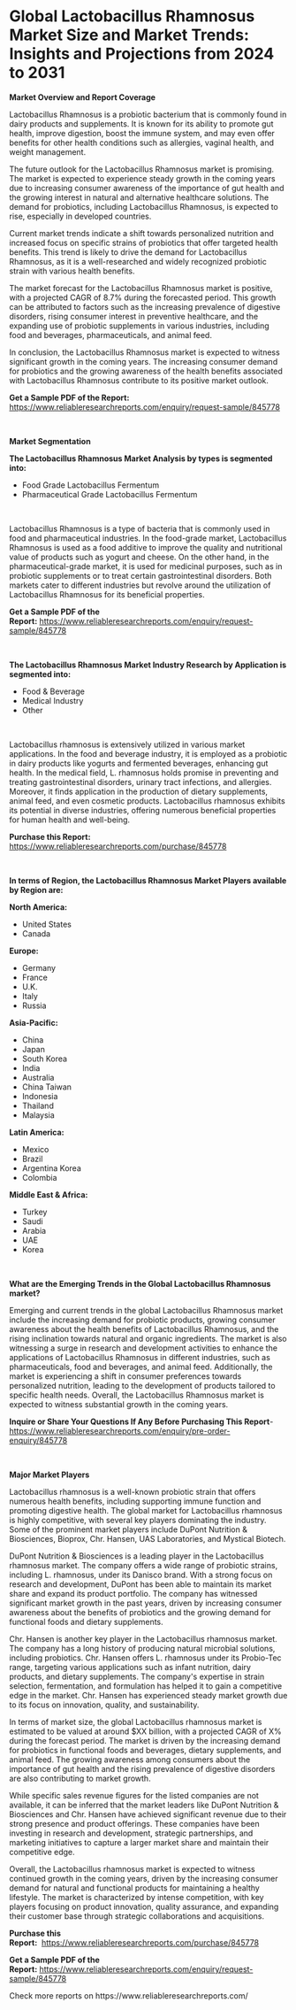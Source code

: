 <p><h1>Global Lactobacillus Rhamnosus Market Size and Market Trends: Insights and Projections from 2024 to 2031</h1></p><p><strong>Market Overview and Report Coverage</strong></p>
<p><p>Lactobacillus Rhamnosus is a probiotic bacterium that is commonly found in dairy products and supplements. It is known for its ability to promote gut health, improve digestion, boost the immune system, and may even offer benefits for other health conditions such as allergies, vaginal health, and weight management.</p><p>The future outlook for the Lactobacillus Rhamnosus market is promising. The market is expected to experience steady growth in the coming years due to increasing consumer awareness of the importance of gut health and the growing interest in natural and alternative healthcare solutions. The demand for probiotics, including Lactobacillus Rhamnosus, is expected to rise, especially in developed countries.</p><p>Current market trends indicate a shift towards personalized nutrition and increased focus on specific strains of probiotics that offer targeted health benefits. This trend is likely to drive the demand for Lactobacillus Rhamnosus, as it is a well-researched and widely recognized probiotic strain with various health benefits.</p><p>The market forecast for the Lactobacillus Rhamnosus market is positive, with a projected CAGR of 8.7% during the forecasted period. This growth can be attributed to factors such as the increasing prevalence of digestive disorders, rising consumer interest in preventive healthcare, and the expanding use of probiotic supplements in various industries, including food and beverages, pharmaceuticals, and animal feed.</p><p>In conclusion, the Lactobacillus Rhamnosus market is expected to witness significant growth in the coming years. The increasing consumer demand for probiotics and the growing awareness of the health benefits associated with Lactobacillus Rhamnosus contribute to its positive market outlook.</p></p>
<p><strong>Get a Sample PDF of the Report:</strong> <a href="https://www.reliableresearchreports.com/enquiry/request-sample/845778">https://www.reliableresearchreports.com/enquiry/request-sample/845778</a></p>
<p>&nbsp;</p>
<p><strong>Market Segmentation</strong></p>
<p><strong>The Lactobacillus Rhamnosus Market Analysis by types is segmented into:</strong></p>
<p><ul><li>Food Grade Lactobacillus Fermentum</li><li>Pharmaceutical Grade Lactobacillus Fermentum</li></ul></p>
<p>&nbsp;</p>
<p><p>Lactobacillus Rhamnosus is a type of bacteria that is commonly used in food and pharmaceutical industries. In the food-grade market, Lactobacillus Rhamnosus is used as a food additive to improve the quality and nutritional value of products such as yogurt and cheese. On the other hand, in the pharmaceutical-grade market, it is used for medicinal purposes, such as in probiotic supplements or to treat certain gastrointestinal disorders. Both markets cater to different industries but revolve around the utilization of Lactobacillus Rhamnosus for its beneficial properties.</p></p>
<p><strong>Get a Sample PDF of the Report:</strong>&nbsp;<a href="https://www.reliableresearchreports.com/enquiry/request-sample/845778">https://www.reliableresearchreports.com/enquiry/request-sample/845778</a></p>
<p>&nbsp;</p>
<p><strong>The Lactobacillus Rhamnosus Market Industry Research by Application is segmented into:</strong></p>
<p><ul><li>Food & Beverage</li><li>Medical Industry</li><li>Other</li></ul></p>
<p>&nbsp;</p>
<p><p>Lactobacillus rhamnosus is extensively utilized in various market applications. In the food and beverage industry, it is employed as a probiotic in dairy products like yogurts and fermented beverages, enhancing gut health. In the medical field, L. rhamnosus holds promise in preventing and treating gastrointestinal disorders, urinary tract infections, and allergies. Moreover, it finds application in the production of dietary supplements, animal feed, and even cosmetic products. Lactobacillus rhamnosus exhibits its potential in diverse industries, offering numerous beneficial properties for human health and well-being.</p></p>
<p><strong>Purchase this Report:</strong>&nbsp; <a href="https://www.reliableresearchreports.com/purchase/845778">https://www.reliableresearchreports.com/purchase/845778</a></p>
<p>&nbsp;</p>
<p><strong>In terms of Region, the Lactobacillus Rhamnosus Market Players available by Region are:</strong></p>
<p>
    <p> <strong> North America: </strong>
        <ul>
            <li>United States</li>
            <li>Canada</li>
        </ul>
        </p> 
    <p> <strong> Europe: </strong>
        <ul>
            <li>Germany</li>
            <li>France</li>
            <li>U.K.</li>
            <li>Italy</li>
            <li>Russia</li>
        </ul>
        </p> 
    <p> <strong> Asia-Pacific: </strong>
        <ul>
            <li>China</li>
            <li>Japan</li>
            <li>South Korea</li>
            <li>India</li>
            <li>Australia</li>
            <li>China Taiwan</li>
            <li>Indonesia</li>
            <li>Thailand</li>
            <li>Malaysia</li>
        </ul>
        </p> 
    <p> <strong> Latin America: </strong>
        <ul>
            <li>Mexico</li>
            <li>Brazil</li>
            <li>Argentina Korea</li>
            <li>Colombia</li>
        </ul>
        </p> 
    <p> <strong> Middle East & Africa: </strong>
        <ul>
            <li>Turkey</li>
            <li>Saudi</li>
            <li>Arabia</li>
            <li>UAE</li>
            <li>Korea</li>
        </ul>
    </p>
    </p>
<p>&nbsp;</p>
<p><strong>What are the Emerging Trends in the Global Lactobacillus Rhamnosus market?</strong></p>
<p><p>Emerging and current trends in the global Lactobacillus Rhamnosus market include the increasing demand for probiotic products, growing consumer awareness about the health benefits of Lactobacillus Rhamnosus, and the rising inclination towards natural and organic ingredients. The market is also witnessing a surge in research and development activities to enhance the applications of Lactobacillus Rhamnosus in different industries, such as pharmaceuticals, food and beverages, and animal feed. Additionally, the market is experiencing a shift in consumer preferences towards personalized nutrition, leading to the development of products tailored to specific health needs. Overall, the Lactobacillus Rhamnosus market is expected to witness substantial growth in the coming years.</p></p>
<p><strong>Inquire or Share Your Questions If Any Before Purchasing This Report</strong>- <a href="https://www.reliableresearchreports.com/enquiry/pre-order-enquiry/845778">https://www.reliableresearchreports.com/enquiry/pre-order-enquiry/845778</a></p>
<p>&nbsp;</p>
<p><strong>Major Market Players</strong></p>
<p><p>Lactobacillus rhamnosus is a well-known probiotic strain that offers numerous health benefits, including supporting immune function and promoting digestive health. The global market for Lactobacillus rhamnosus is highly competitive, with several key players dominating the industry. Some of the prominent market players include DuPont Nutrition & Biosciences, Bioprox, Chr. Hansen, UAS Laboratories, and Mystical Biotech. </p><p>DuPont Nutrition & Biosciences is a leading player in the Lactobacillus rhamnosus market. The company offers a wide range of probiotic strains, including L. rhamnosus, under its Danisco brand. With a strong focus on research and development, DuPont has been able to maintain its market share and expand its product portfolio. The company has witnessed significant market growth in the past years, driven by increasing consumer awareness about the benefits of probiotics and the growing demand for functional foods and dietary supplements.</p><p>Chr. Hansen is another key player in the Lactobacillus rhamnosus market. The company has a long history of producing natural microbial solutions, including probiotics. Chr. Hansen offers L. rhamnosus under its Probio-Tec range, targeting various applications such as infant nutrition, dairy products, and dietary supplements. The company's expertise in strain selection, fermentation, and formulation has helped it to gain a competitive edge in the market. Chr. Hansen has experienced steady market growth due to its focus on innovation, quality, and sustainability.</p><p>In terms of market size, the global Lactobacillus rhamnosus market is estimated to be valued at around $XX billion, with a projected CAGR of X% during the forecast period. The market is driven by the increasing demand for probiotics in functional foods and beverages, dietary supplements, and animal feed. The growing awareness among consumers about the importance of gut health and the rising prevalence of digestive disorders are also contributing to market growth.</p><p>While specific sales revenue figures for the listed companies are not available, it can be inferred that the market leaders like DuPont Nutrition & Biosciences and Chr. Hansen have achieved significant revenue due to their strong presence and product offerings. These companies have been investing in research and development, strategic partnerships, and marketing initiatives to capture a larger market share and maintain their competitive edge.</p><p>Overall, the Lactobacillus rhamnosus market is expected to witness continued growth in the coming years, driven by the increasing consumer demand for natural and functional products for maintaining a healthy lifestyle. The market is characterized by intense competition, with key players focusing on product innovation, quality assurance, and expanding their customer base through strategic collaborations and acquisitions.</p></p>
<p><strong>Purchase this Report:</strong>&nbsp;&nbsp;<a href="https://www.reliableresearchreports.com/purchase/845778">https://www.reliableresearchreports.com/purchase/845778</a></p>
<p></p>
<p><strong>Get a Sample PDF of the Report:</strong>&nbsp;<a href="https://www.reliableresearchreports.com/enquiry/request-sample/845778">https://www.reliableresearchreports.com/enquiry/request-sample/845778</a></p>
<p>Check more reports on https://www.reliableresearchreports.com/</p>